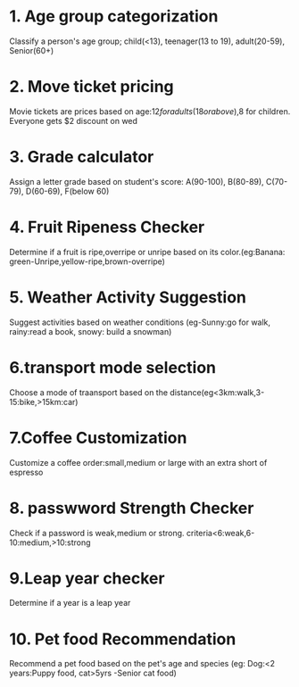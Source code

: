 # 1. Age group categorization
Classify a person's age group; child(<13), teenager(13 to 19), adult(20-59), Senior(60+)

# 2. Move ticket pricing
Movie tickets are prices based on age:$12 for adults(18 or above),$8 for children. Everyone gets $2 discount on wed

# 3. Grade calculator
Assign a letter grade based on student's score: A(90-100), B(80-89), C(70-79), D(60-69), F(below 60)

# 4. Fruit Ripeness Checker
Determine if a fruit is ripe,overripe or unripe based on its color.(eg:Banana: green-Unripe,yellow-ripe,brown-overripe)

# 5. Weather Activity Suggestion
Suggest activities based on weather conditions (eg-Sunny:go for walk, rainy:read a book, snowy: build a snowman)

# 6.transport mode selection
Choose a mode of traansport based on the distance(eg<3km:walk,3-15:bike,>15km:car)

# 7.Coffee Customization
Customize a coffee order:small,medium or large with an extra short of espresso

# 8. passwword Strength Checker
Check if a password is weak,medium or strong. criteria<6:weak,6-10:medium,>10:strong

# 9.Leap year checker
Determine if a year is a leap year

# 10. Pet food Recommendation
Recommend a pet food based on the pet's age and species (eg: Dog:<2 years:Puppy food, cat>5yrs -Senior cat food)

